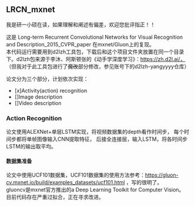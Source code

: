 ## LRCN_mxnet
我是研一小硕在读，如果理解和阐述有偏差，欢迎您批评指正！！  

这是
Long-term Recurrent Convolutional Networks for Visual Recognition and Description_2015_CVPR_paper 
在mxnet/Gluon上的复现。   
本代码运行需要用到d2lzh工具包，下载后和这个项目文件夹放置在同一个目录下。d2lzh包来源于李沐、阿斯顿张的《动手学深度学习》：https://zh.d2l.ai/，
（但我对于此工具包进行了~~魔改~~部分修改，参见账号下的d2lzh-yangyyyy仓库）  

论文分为三个部分，计划依次实现：  
+ [x]Activity(action) recognition
+ []Image description
+ []Video description

### Action Recognition
论文使用ALEXNet+单层LSTM实现，将视频数据集的depth看作时间步，
每个时间步都将单帧图像输入CNN提取特征，
后接全连接层，输入LSTM，将各时间步LSTM的输出取平均。  

#### 数据集准备

论文中使用UCF101数据集，UCF101数据集的使用方法参考：https://gluon-cv.mxnet.io/build/examples_datasets/ucf101.html ，写的很明了。  
gluoncv是mxnet官方推出的a Deep Learning Toolkit for Computer Vision。  
目前代码存在严重过拟合，正在寻求改进。